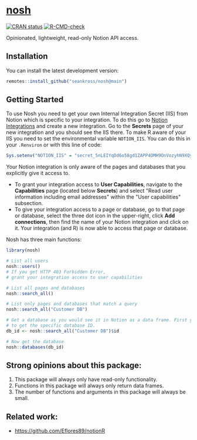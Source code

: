 # [nosh](https://www.merriam-webster.com/dictionary/nosh)

<!-- badges: start -->
[![CRAN status](https://www.r-pkg.org/badges/version/nosh)](https://CRAN.R-project.org/package=nosh)
[![R-CMD-check](https://github.com/seankross/nosh/actions/workflows/R-CMD-check.yaml/badge.svg)](https://github.com/seankross/nosh/actions/workflows/R-CMD-check.yaml)
<!-- badges: end -->

Opinionated, lightweight, read-only Notion API access.

## Installation

You can install the latest development version:

``` r
remotes::install_github("seankross/nosh@main")
```

## Getting Started

To use Nosh you need to get your own Internal Integration Secret (IIS) from Notion
which is specific to your integration. To do this go to
[Notion Integrations](https://www.notion.so/my-integrations) and create a new
integration. Go to the **Secrets** page of your new integration and you should
see the IIS there. To make R aware of your IIS you need to set the environmental
variable `NOTION_IIS`. You can do this in your `.Renviron` or with this line of
code:

```r
Sys.setenv("NOTION_IIS" = "secret_5nLEIYqDd6o58gd1ZAPP4OMH9OnVozyhN9XQysN1nFE")
```

Your Notion integration is only aware of the pages and databases that you
explicitly give it access to. 

- To grant your integration access to **User Capabilities**, navigate to the **Capabilities** page (located below **Secrets**) and select "Read user information including email addresses" within the "User capabilities" subsection.
- To give your integration access to a page or
database, go to that page or database, select the three dot icon in the 
upper-right, click **Add connections**, then find the name of your Notion
integration and click on it. Your integration (and R) is now able to access
that page or database.


Nosh has three main functions:

``` r
library(nosh)

# List all users
nosh::users()
# If you get HTTP 403 Forbidden Error,
# grant your integration access to user capabilities

# List all pages and databases
nosh::search_all()

# List only pages and databases that match a query
nosh::search_all("Customer DB")

# Get a database as you would see it in Notion as a data frame. First you need
# to get the specific database ID.
db_id <- nosh::search_all("Customer DB")$id

# Now get the database
nosh::databases(db_id)
```

## Strong opinions about this package:

1. This package will always only have read-only functionality.
2. Functions in this package will always only return data frames.
3. The number of functions and arguments in this package will always be small.

## Related work:

- https://github.com/Eflores89/notionR
